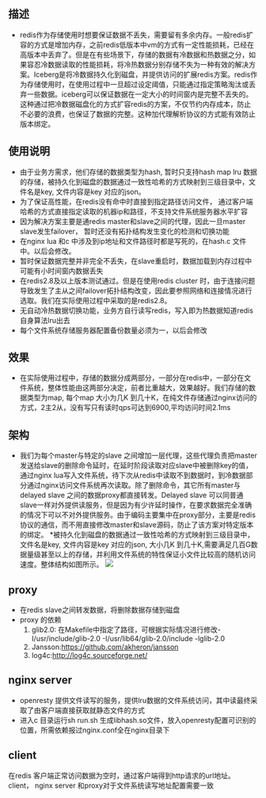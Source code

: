## 描述
* redis作为存储使用时想要保证数据不丢失，需要留有多余内存。一般redis扩容的方式是增加内存，之前redis低版本中vm的方式有一定性能损耗，已经在高版本中丢弃了。但是在有些场景下，存储的数据有冷数据和热数据之分，如果容忍冷数据读取的性能损耗，将冷热数据分别存储不失为一种有效的解决方案。Iceberg是将冷数据持久化到磁盘，并提供访问的扩展redis方案。redis作为存储使用时，在使用过程中一旦超过设定阈值，只能通过指定策略淘汰或丢弃一些数据。iceberg可以保证数据在一定大小的时间窗内是完整不丢失的。这种通过把冷数据磁盘化的方式扩容redis的方案，不仅节约内存成本，防止不必要的浪费，也保证了数据的完整。这种加代理解析协议的方式能有效防止版本绑定。

## 使用说明

* 由于业务方需求，他们存储的数据类型为hash, 暂时只支持hash map lru 数据的存储，被持久化到磁盘的数据通过一致性哈希的方式映射到三级目录中，文件名是key, 文件内容是key 对应的json。
* 为了保证高性能，在redis没有命中时直接到指定路径访问文件， 通过客户端哈希的方式直接指定读取的机器ip和路径，不支持文件系统服务器水平扩容
* 因为解决方案主要是通redis master和slave之间的代理，因此一旦master slave发生failover， 暂时还没有拓扑结构发生变化的检测和切换功能
* 在nginx lua 和c 中涉及到ip地址和文件路径时都是写死的，在hash.c 文件中。以后会修改。
* 暂时保证数据完整并非完全不丢失，在slave重启时，数据加载到内存过程中可能有小时间窗内数据丢失
* 在redis2.8及以上版本测试通过。但是在使用redis cluster 时，由于连接问题导致发生了主从之间failover拓扑结构改变，因此要参照网络和连接情况进行选取。我们在实际使用过程中采取的是redis2.8。
* 无自动冷热数据切换功能，业务方自行读写redis，写入即为热数据知道redis自身算法lru出去
* 每个文件系统存储服务器配置备份数量必须为一，以后会修改

## 效果

* 在实际使用过程中，存储的数据分成两部分，一部分在redis中，一部分在文件系统，整体性能由这两部分决定，前者比重越大，效果越好。我们存储的数据类型为map, 每个map 大小为几K 到几十K，在纯文件存储通过nginx访问的方式，2主2从，没有写只有读时qps可达到6900,平均访问时间2.1ms

## 架构

* 我们为每个master与特定的slave 之间增加一层代理，这些代理负责把master发送给slave的删除命令延时，在延时阶段读取对应slave中被删除key的值，通过nginx  lua写入文件系统，待下次从redis中读取不到数据时，到冷数据部分通过nginx访问文件系统再次读取。除了删除命令，其它所有master与delayed slave 之间的数据proxy都直接转发。Delayed slave 可以同普通slave一样对外提供读服务，但是因为有少许延时操作，在要求数据完全准确的情况下可以不对外提供服务。由于编码主要集中在proxy部分，主要是redis协议的通信，而不用直接修改master和slave源码，防止了该方案对特定版本的绑定。
*被持久化到磁盘的数据通过一致性哈希的方式映射到三级目录中，文件名是key, 文件内容是key 对应的json, 大小几K 到几十K,需要满足几百G数据量级甚至以上的存储，并利用文件系统的特性保证小文件比较高的随机访问速度。整体结构如图所示。
![](https://raw.githubusercontent.com/zhangmeng0711/LRUedRedisStorage-iceberg-/master/pic/icebergStructure.jpg)



## proxy

* 在redis slave之间转发数据，将删除数据存储到磁盘
* proxy 的依赖
	1.	glib2.0: 在Makefile中指定了路径，可根据实际情况进行修改-I/usr/include/glib-2.0 -I/usr/lib64/glib-2.0/include -lglib-2.0
	2.	Jansson:https://github.com/akheron/jansson
	3.	log4c:http://log4c.sourceforge.net/


## nginx server

* openresty  提供文件读写的服务，提供lru数据的文件系统访问，其中读最终采取了由客户端直接获取就静态文件的方式
* 进入c 目录运行sh run.sh 生成libhash.so文件，放入openresty配置可识别的位置，所需依赖报过nginx.conf全在nginx目录下


## client

在redis 客户端正常访问数据为空时，通过客户端得到http请求的url地址。 client， nginx server 和proxy对于文件系统读写地址配置需要一致


